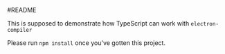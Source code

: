 #README

This is supposed to demonstrate how TypeScript can work with `electron-compiler`

Please run `npm install` once you've gotten this project.